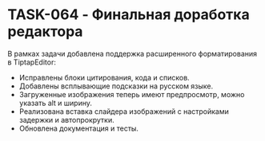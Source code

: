 # TASK-064 - Финальная доработка редактора

В рамках задачи добавлена поддержка расширенного форматирования в TiptapEditor:

- Исправлены блоки цитирования, кода и списков.
- Добавлены всплывающие подсказки на русском языке.
- Загруженные изображения теперь имеют предпросмотр, можно указать alt и ширину.
- Реализована вставка слайдера изображений с настройками задержки и автопрокрутки.
- Обновлена документация и тесты.
